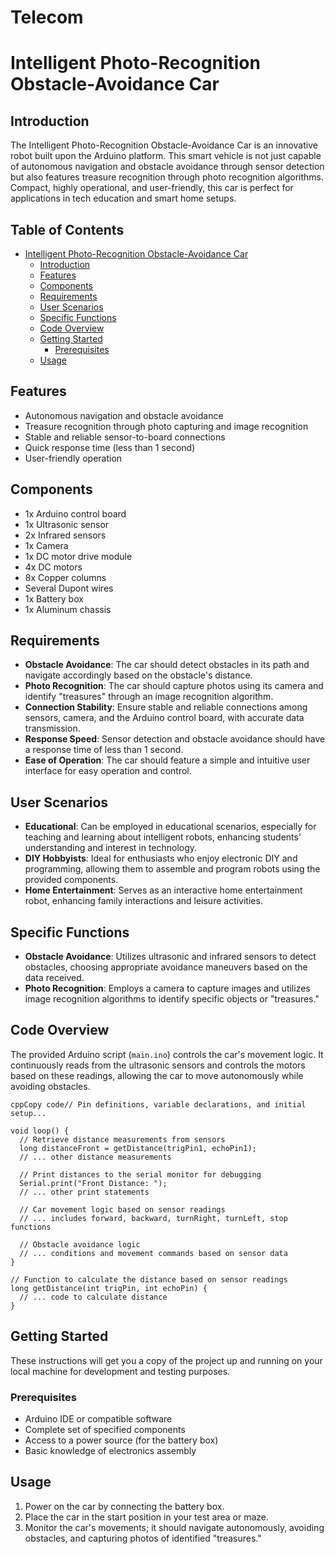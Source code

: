 

# Telecom
# Intelligent Photo-Recognition Obstacle-Avoidance Car

## Introduction

The Intelligent Photo-Recognition Obstacle-Avoidance Car is an innovative robot built upon the Arduino platform. This smart vehicle is not just capable of autonomous navigation and obstacle avoidance through sensor detection but also features treasure recognition through photo recognition algorithms. Compact, highly operational, and user-friendly, this car is perfect for applications in tech education and smart home setups.

## Table of Contents
- [Intelligent Photo-Recognition Obstacle-Avoidance Car](#intelligent-photo-recognition-obstacle-avoidance-car)
  - [Introduction](#introduction)
  - [Features](#features)
  - [Components](#components)
  - [Requirements](#requirements)
  - [User Scenarios](#user-scenarios)
  - [Specific Functions](#specific-functions)
  - [Code Overview](#code-overview)
  - [Getting Started](#getting-started)
    - [Prerequisites](#prerequisites)
  - [Usage](#usage)

## Features

- Autonomous navigation and obstacle avoidance
- Treasure recognition through photo capturing and image recognition
- Stable and reliable sensor-to-board connections
- Quick response time (less than 1 second)
- User-friendly operation

## Components

- 1x Arduino control board
- 1x Ultrasonic sensor
- 2x Infrared sensors
- 1x Camera
- 1x DC motor drive module
- 4x DC motors
- 8x Copper columns
- Several Dupont wires
- 1x Battery box
- 1x Aluminum chassis

## Requirements

- **Obstacle Avoidance**: The car should detect obstacles in its path and navigate accordingly based on the obstacle's distance.
- **Photo Recognition**: The car should capture photos using its camera and identify "treasures" through an image recognition algorithm.
- **Connection Stability**: Ensure stable and reliable connections among sensors, camera, and the Arduino control board, with accurate data transmission.
- **Response Speed**: Sensor detection and obstacle avoidance should have a response time of less than 1 second.
- **Ease of Operation**: The car should feature a simple and intuitive user interface for easy operation and control.

## User Scenarios

- **Educational**: Can be employed in educational scenarios, especially for teaching and learning about intelligent robots, enhancing students' understanding and interest in technology.
- **DIY Hobbyists**: Ideal for enthusiasts who enjoy electronic DIY and programming, allowing them to assemble and program robots using the provided components.
- **Home Entertainment**: Serves as an interactive home entertainment robot, enhancing family interactions and leisure activities.

## Specific Functions

- **Obstacle Avoidance**: Utilizes ultrasonic and infrared sensors to detect obstacles, choosing appropriate avoidance maneuvers based on the data received.
- **Photo Recognition**: Employs a camera to capture images and utilizes image recognition algorithms to identify specific objects or "treasures."

## Code Overview

The provided Arduino script (`main.ino`) controls the car's movement logic. It continuously reads from the ultrasonic sensors and controls the motors based on these readings, allowing the car to move autonomously while avoiding obstacles.

```
cppCopy code// Pin definitions, variable declarations, and initial setup...

void loop() {
  // Retrieve distance measurements from sensors
  long distanceFront = getDistance(trigPin1, echoPin1);
  // ... other distance measurements

  // Print distances to the serial monitor for debugging
  Serial.print("Front Distance: ");
  // ... other print statements

  // Car movement logic based on sensor readings
  // ... includes forward, backward, turnRight, turnLeft, stop functions

  // Obstacle avoidance logic
  // ... conditions and movement commands based on sensor data
}

// Function to calculate the distance based on sensor readings
long getDistance(int trigPin, int echoPin) {
  // ... code to calculate distance
}
```

## Getting Started

These instructions will get you a copy of the project up and running on your local machine for development and testing purposes.

### Prerequisites

- Arduino IDE or compatible software
- Complete set of specified components
- Access to a power source (for the battery box)
- Basic knowledge of electronics assembly



## Usage

1. Power on the car by connecting the battery box.
2. Place the car in the start position in your test area or maze.
3. Monitor the car's movements; it should navigate autonomously, avoiding obstacles, and capturing photos of identified "treasures."

